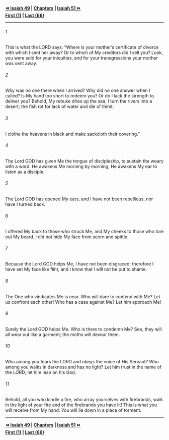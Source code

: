   
**[⏪ Isaiah 49](./Isaiah%2049.md) | [Chapters](./_index.md) | [Isaiah 51 ⏩](./Isaiah%2051.md)**  
**[First (1)](./Isaiah%201.md) | [Last (66)](./Isaiah%2066.md)**  
  
---  
  
###### 1  
This is what the LORD says: “Where is your mother’s certificate of divorce with which I sent her away? Or to which of My creditors did I sell you? Look, you were sold for your iniquities, and for your transgressions your mother was sent away.  
  
###### 2  
Why was no one there when I arrived? Why did no one answer when I called? Is My hand too short to redeem you? Or do I lack the strength to deliver you? Behold, My rebuke dries up the sea; I turn the rivers into a desert; the fish rot for lack of water and die of thirst.  
  
###### 3  
I clothe the heavens in black and make sackcloth their covering.”  
  
###### 4  
The Lord GOD has given Me the tongue of discipleship, to sustain the weary with a word. He awakens Me morning by morning; He awakens My ear to listen as a disciple.  
  
###### 5  
The Lord GOD has opened My ears, and I have not been rebellious, nor have I turned back.  
  
###### 6  
I offered My back to those who struck Me, and My cheeks to those who tore out My beard. I did not hide My face from scorn and spittle.  
  
###### 7  
Because the Lord GOD helps Me, I have not been disgraced; therefore I have set My face like flint, and I know that I will not be put to shame.  
  
###### 8  
The One who vindicates Me is near. Who will dare to contend with Me? Let us confront each other! Who has a case against Me? Let him approach Me!  
  
###### 9  
Surely the Lord GOD helps Me. Who is there to condemn Me? See, they will all wear out like a garment; the moths will devour them.  
  
###### 10  
Who among you fears the LORD and obeys the voice of His Servant? Who among you walks in darkness and has no light? Let him trust in the name of the LORD; let him lean on his God.  
  
###### 11  
Behold, all you who kindle a fire, who array yourselves with firebrands, walk in the light of your fire and of the firebrands you have lit! This is what you will receive from My hand: You will lie down in a place of torment.  
  
  
---  
  
**[⏪ Isaiah 49](./Isaiah%2049.md) | [Chapters](./_index.md) | [Isaiah 51 ⏩](./Isaiah%2051.md)**  
**[First (1)](./Isaiah%201.md) | [Last (66)](./Isaiah%2066.md)**  
  
